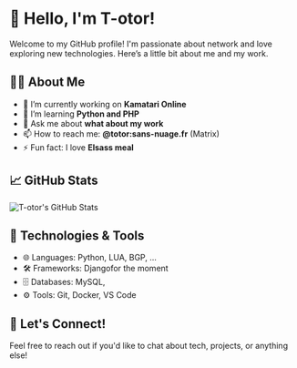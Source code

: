 # 👋 Hello, I'm T-otor!

Welcome to my GitHub profile! I'm passionate about network and love exploring new technologies. Here’s a little bit about me and my work.

## 🧑‍💻 About Me
- 🔭 I’m currently working on **Kamatari Online**
- 🌱 I’m learning **Python and PHP**
- 💬 Ask me about **what about my work**
- 📫 How to reach me: **@totor:sans-nuage.fr** (Matrix)
- ⚡ Fun fact: I love **Elsass meal**

## 📈 GitHub Stats
![T-otor's GitHub Stats](https://github-readme-stats.vercel.app/api?username=T-otor&show_icons=true&theme=radical)

## 🔧 Technologies & Tools
- 🌐 Languages: Python, LUA, BGP, ...
- 🛠️ Frameworks: Djangofor the moment
- 🗄️ Databases: MySQL,
- ⚙️ Tools: Git, Docker, VS Code

## 💬 Let's Connect!
Feel free to reach out if you'd like to chat about tech, projects, or anything else!

